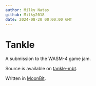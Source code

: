 ```yaml
---
author: Milky Natas
github: Milky2018
date: 2024-08-20 00:00:00 GMT
---
```


# Tankle

A submission to the WASM-4 game jam.

Source is available on [tankle-mbt](https://github.com/Milky2018/tankle-mbt.git).

Written in [MoonBit](https://www.moonbitlang.com).